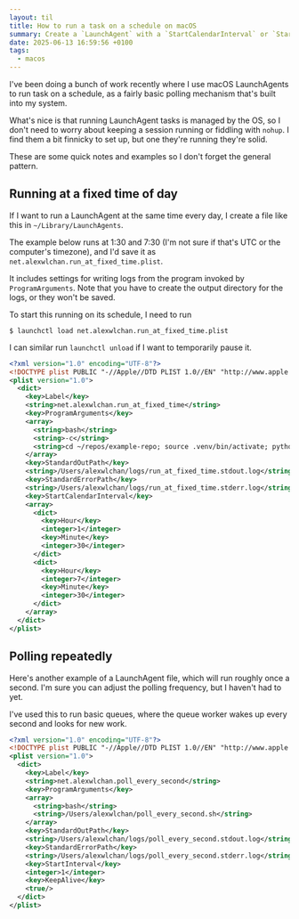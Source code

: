 ```yaml
---
layout: til
title: How to run a task on a schedule on macOS
summary: Create a `LaunchAgent` with a `StartCalendarInterval` or `StartInterval` that defines how often you want the task to run.
date: 2025-06-13 16:59:56 +0100
tags:
  - macos
---
```

I've been doing a bunch of work recently where I use macOS LaunchAgents to run task on a schedule, as a fairly basic polling mechanism that's built into my system.

What's nice is that running LaunchAgent tasks is managed by the OS, so I don't need to worry about keeping a session running or fiddling with `nohup`.
I find them a bit finnicky to set up, but one they're running they're solid.

These are some quick notes and examples so I don't forget the general pattern.

## Running at a fixed time of day

If I want to run a LaunchAgent at the same time every day, I create a file like this in `~/Library/LaunchAgents`.

The example below runs at 1:30 and 7:30 (I'm not sure if that's UTC or the computer's timezone), and I'd save it as `net.alexwlchan.run_at_fixed_time.plist`.

It includes settings for writing logs from the program invoked by `ProgramArguments`.
Note that you have to create the output directory for the logs, or they won't be saved.

To start this running on its schedule, I need to run

```console
$ launchctl load net.alexwlchan.run_at_fixed_time.plist
```

I can similar run `launchctl unload` if I want to temporarily pause it.

```xml
<?xml version="1.0" encoding="UTF-8"?>
<!DOCTYPE plist PUBLIC "-//Apple//DTD PLIST 1.0//EN" "http://www.apple.com/DTDs/PropertyList-1.0.dtd">
<plist version="1.0">
  <dict>
    <key>Label</key>
    <string>net.alexwlchan.run_at_fixed_time</string>
    <key>ProgramArguments</key>
    <array>
      <string>bash</string>
      <string>-c</string>
      <string>cd ~/repos/example-repo; source .venv/bin/activate; python3 run_script.py</string>
    </array>
    <key>StandardOutPath</key>
    <string>/Users/alexwlchan/logs/run_at_fixed_time.stdout.log</string>
    <key>StandardErrorPath</key>
    <string>/Users/alexwlchan/logs/run_at_fixed_time.stderr.log</string>
    <key>StartCalendarInterval</key>
    <array>
      <dict>
        <key>Hour</key>
        <integer>1</integer>
        <key>Minute</key>
        <integer>30</integer>
      </dict>
      <dict>
        <key>Hour</key>
        <integer>7</integer>
        <key>Minute</key>
        <integer>30</integer>
      </dict>
    </array>
  </dict>
</plist>
```

## Polling repeatedly

Here's another example of a LaunchAgent file, which will run roughly once a second.
I'm sure you can adjust the polling frequency, but I haven't had to yet.

I've used this to run basic queues, where the queue worker wakes up every second and looks for new work.

```xml
<?xml version="1.0" encoding="UTF-8"?>
<!DOCTYPE plist PUBLIC "-//Apple//DTD PLIST 1.0//EN" "http://www.apple.com/DTDs/PropertyList-1.0.dtd">
<plist version="1.0">
  <dict>
    <key>Label</key>
    <string>net.alexwlchan.poll_every_second</string>
    <key>ProgramArguments</key>
    <array>
      <string>bash</string>
      <string>/Users/alexwlchan/poll_every_second.sh</string>
    </array>
    <key>StandardOutPath</key>
    <string>/Users/alexwlchan/logs/poll_every_second.stdout.log</string>
    <key>StandardErrorPath</key>
    <string>/Users/alexwlchan/logs/poll_every_second.stderr.log</string>
    <key>StartInterval</key>
    <integer>1</integer>
    <key>KeepAlive</key>
    <true/>
  </dict>
</plist>
```
